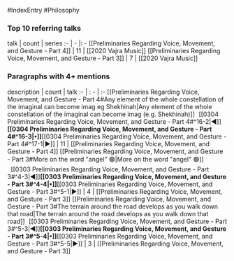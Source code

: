 #IndexEntry #Philosophy

### Top 10 referring talks
talk | count | series
:- | - |: -
[[Preliminaries Regarding Voice, Movement, and Gesture - Part 4]] | 11 | [[2020 Vajra Music]]
[[Preliminaries Regarding Voice, Movement, and Gesture - Part 3]] | 7 | [[2020 Vajra Music]]

### Paragraphs with 4+ mentions
description | count | talk
:- | : - | :-
[[Preliminaries Regarding Voice, Movement, and Gesture - Part 4#Any element of the whole constellation of the imaginal can become imag eg Shekhinah\|Any element of the whole constellation of the imaginal can become imag (e.g. Shekhinah)]] &nbsp;&nbsp;[[0304 Preliminaries Regarding Voice, Movement, and Gesture - Part 4#^16-2\|◀]]**[[0304 Preliminaries Regarding Voice, Movement, and Gesture - Part 4#^16-3\|•]]**[[0304 Preliminaries Regarding Voice, Movement, and Gesture - Part 4#^17-1\|▶]] | 11 | [[Preliminaries Regarding Voice, Movement, and Gesture - Part 4]]
[[Preliminaries Regarding Voice, Movement, and Gesture - Part 3#More on the word "angel" 🟢\|More on the word "angel" 🟢]] &nbsp;&nbsp;[[0303 Preliminaries Regarding Voice, Movement, and Gesture - Part 3#^4-3\|◀]]**[[0303 Preliminaries Regarding Voice, Movement, and Gesture - Part 3#^4-4\|•]]**[[0303 Preliminaries Regarding Voice, Movement, and Gesture - Part 3#^5-1\|▶]] | 4 | [[Preliminaries Regarding Voice, Movement, and Gesture - Part 3]]
[[Preliminaries Regarding Voice, Movement, and Gesture - Part 3#The terrain around the road develops as you walk down that road\|The terrain around the road develops as you walk down that road]] &nbsp;&nbsp;[[0303 Preliminaries Regarding Voice, Movement, and Gesture - Part 3#^5-3\|◀]]**[[0303 Preliminaries Regarding Voice, Movement, and Gesture - Part 3#^5-4\|•]]**[[0303 Preliminaries Regarding Voice, Movement, and Gesture - Part 3#^5-5\|▶]] | 3 | [[Preliminaries Regarding Voice, Movement, and Gesture - Part 3]]

